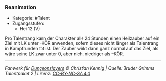 <!---
Dies ist ein Fanwerk für DUNGEONSLAYERS © von Christian Kennig

Quellen:      [Bruder Grimms Talentpaket 2](https://www.f-space.de/ds4/downloads.html)
              [Talentbeschreibungen](https://www.f-space.de/ds4/tools-talentcards.html)
License:      [CC-BY-NC-SA 4.0](https://creativecommons.org/licenses/by-nc-sa/4.0/deed.de)
Richtlinien:  [Fanwerkrichtlinien](https://www.dungeonslayers.net/fanwerk-richtlinien/)
Autor:        Zauberlehrling
-->

### Reanimation

- Kategorie: #Talent
- Zugangsstufen:
  - Hei 12 (V)

Pro Talentrang kann der Charakter alle 24 Stunden einen Heilzauber auf ein Ziel mit LK unter –KÖR anwenden, sofern dieses nicht länger als Talentrang in Kampfrunden tot ist. Der Zauber wirkt dann ganz normal auf das Ziel, als wäre seine LK zwar unter 0, aber nicht niedriger als –KÖR.

---

_Fanwerk für [Dungeonslayers](https://www.dungeonslayers.net/) © Christian Kennig | Quelle: Bruder Grimms Talentpaket 2 | Lizenz: [CC-BY-NC-SA 4.0](https://creativecommons.org/licenses/by-nc-sa/4.0/deed.de)_
